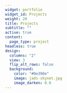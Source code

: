 ```yaml
---
widget: portfolio
widget_id: Projects
weight: 20
title: Projects
subtitle: ""
active: true
content:
  page_type: project
headless: true
design:
  columns: "2"
  view: 3
  flip_alt_rows: false
  background:
    color: "#0e390e"
    image: jads-skynet.jpg
    image_darken: 0.8
---
```

